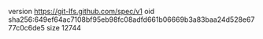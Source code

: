 version https://git-lfs.github.com/spec/v1
oid sha256:649ef64ac7108bf95eb98fc08adfd661b06669b3a83baa24d528e6777c0c6de5
size 12744
